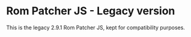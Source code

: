 # Rom Patcher JS - Legacy version
This is the legacy 2.9.1 Rom Patcher JS, kept for compatibility purposes.